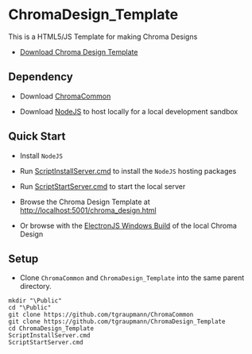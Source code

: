 # ChromaDesign_Template

This is a HTML5/JS Template for making Chroma Designs

* [Download Chroma Design Template](chroma_design.html)

## Dependency

* Download [ChromaCommon](https://github.com/tgraupmann/ChromaCommon)

* Download [NodeJS](https://nodejs.org/) to host locally for a local development sandbox

## Quick Start

* Install `NodeJS`

* Run [ScriptInstallServer.cmd](ScriptInstallServer.cmd) to install the `NodeJS` hosting packages

* Run [ScriptStartServer.cmd](ScriptStartServer.cmd) to start the local server

* Browse the Chroma Design Template at [http://localhost:5001/chroma_design.html](http://localhost:5001/chroma_design.html)

* Or browse with the [ElectronJS Windows Build](https://github.com/tgraupmann/EJS_ChromaEditor/releases/tag/0.1) of the local Chroma Design

## Setup

* Clone `ChromaCommon` and `ChromaDesign_Template` into the same parent directory.

```
mkdir "\Public"
cd "\Public"
git clone https://github.com/tgraupmann/ChromaCommon
git clone https://github.com/tgraupmann/ChromaDesign_Template
cd ChromaDesign_Template
ScriptInstallServer.cmd
ScriptStartServer.cmd
```
